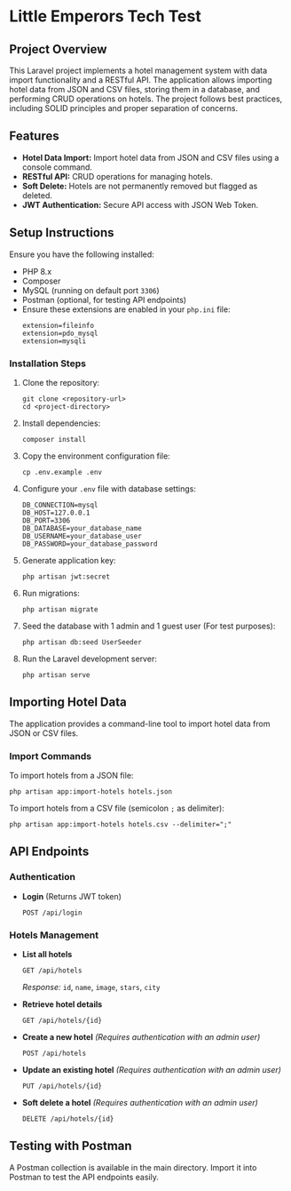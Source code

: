 
# Little Emperors Tech Test

## Project Overview

This Laravel project implements a hotel management system with data import functionality and a RESTful API. The application allows importing hotel data from JSON and CSV files, storing them in a database, and performing CRUD operations on hotels. The project follows best practices, including SOLID principles and proper separation of concerns.

## Features

-   **Hotel Data Import:** Import hotel data from JSON and CSV files using a console command.
-   **RESTful API:** CRUD operations for managing hotels.
-   **Soft Delete:** Hotels are not permanently removed but flagged as deleted.
-   **JWT Authentication:** Secure API access with JSON Web Token.

## Setup Instructions

Ensure you have the following installed:

-   PHP 8.x
-   Composer
-   MySQL (running on default port `3306`)
-   Postman (optional, for testing API endpoints)
-  Ensure these extensions are enabled in your `php.ini` file:
	```
	extension=fileinfo
	extension=pdo_mysql
	extension=mysqli
	```
### Installation Steps

1.  Clone the repository:
    ```
    git clone <repository-url>
    cd <project-directory>
    ```
2.  Install dependencies:
    ```
    composer install
    ```
3.  Copy the environment configuration file:
    ```
    cp .env.example .env
    ```
4.  Configure your `.env` file with database settings:
    ```
    DB_CONNECTION=mysql
    DB_HOST=127.0.0.1
    DB_PORT=3306
    DB_DATABASE=your_database_name
    DB_USERNAME=your_database_user
    DB_PASSWORD=your_database_password
    ```
5.  Generate application key:
    ```
    php artisan jwt:secret
    ```
6. Run migrations:
    ```
    php artisan migrate
    ```
7.  Seed the database with 1 admin and 1 guest user (For test purposes):
    ```
    php artisan db:seed UserSeeder
    ```
8.  Run the Laravel development server:
    ```
    php artisan serve
    ```
    
## Importing Hotel Data

The application provides a command-line tool to import hotel data from JSON or CSV files.

### Import Commands
To import hotels from a JSON file:
```
php artisan app:import-hotels hotels.json
```
To import hotels from a CSV file (semicolon `;` as delimiter):
```
php artisan app:import-hotels hotels.csv --delimiter=";"
```
## API Endpoints

### Authentication
-   **Login** (Returns JWT token)
    ```
    POST /api/login
    ```
### Hotels Management

-   **List all hotels**
    ```
    GET /api/hotels
    ```
    _Response:_  `id`, `name`, `image`, `stars`, `city`
    
-   **Retrieve hotel details**
    ```
    GET /api/hotels/{id}
    ```
-   **Create a new hotel** _(Requires authentication with an admin user)_
    ```
    POST /api/hotels
    ```
-   **Update an existing hotel** _(Requires authentication with an admin user)_
    ```
    PUT /api/hotels/{id}
    ```
-   **Soft delete a hotel** _(Requires authentication with an admin user)_
    ```
    DELETE /api/hotels/{id}
    ```

## Testing with Postman

A Postman collection is available in the main directory. Import it into Postman to test the API endpoints easily.